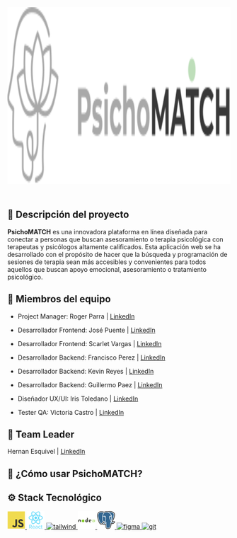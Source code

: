 <div align="center">
  <img width="900" height="400" style="margin-bottom: 1.5rem" src="Frontend/src/assets/Images/logo.svg" />
</div>

## 📕 Descripción del proyecto

<b>PsichoMATCH</b> es una innovadora plataforma en línea diseñada para conectar a personas que buscan asesoramiento o terapia psicológica con terapeutas y psicólogos altamente calificados. Esta aplicación web se ha desarrollado con el propósito de hacer que la búsqueda y programación de sesiones de terapia sean más accesibles y convenientes para todos aquellos que buscan apoyo emocional, asesoramiento o tratamiento psicológico. 



## 👷 Miembros del equipo

* Project Manager: Roger Parra | [LinkedIn](www.linkedin.com/in/roger-parra)

* Desarrollador Frontend: José Puente | [LinkedIn](https://www.linkedin.com/in/jos%C3%A9-puente-96214619b)

* Desarrollador Frontend: Scarlet Vargas | [LinkedIn](https://www.linkedin.com/in/scarletvargas-systems-engineer?utm_source=share&utm_campaign=share_via&utm_content=profile&utm_medium=android_app)

* Desarrollador Backend: Francisco Perez | [LinkedIn](https://www.linkedin.com/in/francisco-perezdev/)

* Desarrollador Backend: Kevin Reyes | [LinkedIn](https://www.linkedin.com/in/kevin-reyes-2a1470125/)

* Desarrollador Backend: Guillermo Paez | [LinkedIn](https://www.linkedin.com/in/nahuelgarrido/)

* Diseñador UX/UI: Iris Toledano | [LinkedIn](https://www.linkedin.com/in/iris-toledano-ayala-362150133/)

* Tester QA: Victoria Castro | [LinkedIn](www.linkedin.com/in/victoria-castro-bc)

##  📝 Team Leader

Hernan Esquivel | [LinkedIn](www.linkedin.com/in/hernan-esquivel)



## 🚀 ¿Cómo usar PsichoMATCH?




## ⚙️ Stack Tecnológico
<p align="left"> 
<a href="https://developer.mozilla.org/en-US/docs/Web/JavaScript" target="_blank" rel="noreferrer"> <img src="https://raw.githubusercontent.com/devicons/devicon/master/icons/javascript/javascript-original.svg" alt="javascript" width="40" height="40"/> </a>
<a href="https://reactjs.org/" target="_blank" rel="noreferrer"> <img src="https://raw.githubusercontent.com/devicons/devicon/master/icons/react/react-original-wordmark.svg" alt="react" width="40" height="40"/> </a><a href="https://tailwindcss.com/" target="_blank" rel="noreferrer"> <img src="https://www.vectorlogo.zone/logos/tailwindcss/tailwindcss-icon.svg" alt="tailwind" width="40" height="40"/> </a> <a href="https://nodejs.org" target="_blank" rel="noreferrer"> <img src="https://raw.githubusercontent.com/devicons/devicon/master/icons/nodejs/nodejs-original-wordmark.svg" alt="nodejs" width="40" height="40"/> </a><a href="https://www.postgresql.org/" target="_blank" rel="noreferrer"> <img src="https://raw.githubusercontent.com/github/explore/80688e429a7d4ef2fca1e82350fe8e3517d3494d/topics/postgresql/postgresql.png" alt="postgresql" width="40" height="40"/> </a><a href="https://www.figma.com/" target="_blank" rel="noreferrer"> <img src="https://www.vectorlogo.zone/logos/figma/figma-icon.svg" alt="figma" width="40" height="40"/> </a><a href="https://git-scm.com/" target="_blank" rel="noreferrer"> <img src="https://www.vectorlogo.zone/logos/git-scm/git-scm-icon.svg" alt="git" width="40" height="40"/> </a>
 </p>